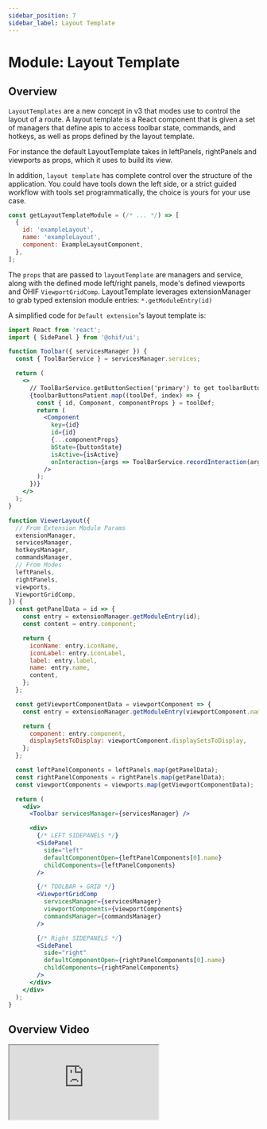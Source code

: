 ```yaml
---
sidebar_position: 7
sidebar_label: Layout Template
---
```


# Module: Layout Template

## Overview

`LayoutTemplates` are a new concept in v3 that modes use to control the layout
of a route. A layout template is a React component that is given a set of
managers that define apis to access toolbar state, commands, and hotkeys, as
well as props defined by the layout template.

For instance the default LayoutTemplate takes in leftPanels, rightPanels and
viewports as props, which it uses to build its view.

In addition, `layout template` has complete control over the structure of the
application. You could have tools down the left side, or a strict guided
workflow with tools set programmatically, the choice is yours for your use case.

```jsx
const getLayoutTemplateModule = (/* ... */) => [
  {
    id: 'exampleLayout',
    name: 'exampleLayout',
    component: ExampleLayoutComponent,
  },
];
```

The `props` that are passed to `layoutTemplate` are managers and service, along
with the defined mode left/right panels, mode's defined viewports and OHIF
`ViewportGridComp`. LayoutTemplate leverages extensionManager to grab typed
extension module entries: `*.getModuleEntry(id)`

A simplified code for `Default extension`'s layout template is:

```jsx title="extensions/default/src/ViewerLayout/index.jsx"
import React from 'react';
import { SidePanel } from '@ohif/ui';

function Toolbar({ servicesManager }) {
  const { ToolBarService } = servicesManager.services;

  return (
    <>
      // ToolBarService.getButtonSection('primary') to get toolbarButtonsPatient
      {toolbarButtonsPatient.map((toolDef, index) => {
        const { id, Component, componentProps } = toolDef;
        return (
          <Component
            key={id}
            id={id}
            {...componentProps}
            bState={buttonState}
            isActive={isActive}
            onInteraction={args => ToolBarService.recordInteraction(args)}
          />
        );
      })}
    </>
  );
}

function ViewerLayout({
  // From Extension Module Params
  extensionManager,
  servicesManager,
  hotkeysManager,
  commandsManager,
  // From Modes
  leftPanels,
  rightPanels,
  viewports,
  ViewportGridComp,
}) {
  const getPanelData = id => {
    const entry = extensionManager.getModuleEntry(id);
    const content = entry.component;

    return {
      iconName: entry.iconName,
      iconLabel: entry.iconLabel,
      label: entry.label,
      name: entry.name,
      content,
    };
  };

  const getViewportComponentData = viewportComponent => {
    const entry = extensionManager.getModuleEntry(viewportComponent.namespace);

    return {
      component: entry.component,
      displaySetsToDisplay: viewportComponent.displaySetsToDisplay,
    };
  };

  const leftPanelComponents = leftPanels.map(getPanelData);
  const rightPanelComponents = rightPanels.map(getPanelData);
  const viewportComponents = viewports.map(getViewportComponentData);

  return (
    <div>
      <Toolbar servicesManager={servicesManager} />

      <div>
        {/* LEFT SIDEPANELS */}
        <SidePanel
          side="left"
          defaultComponentOpen={leftPanelComponents[0].name}
          childComponents={leftPanelComponents}
        />

        {/* TOOLBAR + GRID */}
        <ViewportGridComp
          servicesManager={servicesManager}
          viewportComponents={viewportComponents}
          commandsManager={commandsManager}
        />

        {/* Right SIDEPANELS */}
        <SidePanel
          side="right"
          defaultComponentOpen={rightPanelComponents[0].name}
          childComponents={rightPanelComponents}
        />
      </div>
    </div>
  );
}
```

## Overview Video

<div style={{padding:"56.25% 0 0 0", position:"relative"}}>
    <iframe src="https://player.vimeo.com/video/545993263?badge=0&amp;autopause=0&amp;player_id=0&amp;app_id=58479" allow="autoplay; fullscreen; picture-in-picture" allowFullScreen style= {{ position:"absolute",top:0,left:0,width:"100%",height:"100%"}} title="measurement-report"></iframe>
</div>
